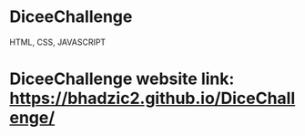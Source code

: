 # DiceeChallenge
HTML, CSS, JAVASCRIPT
# DiceeChallenge website link: https://bhadzic2.github.io/DiceChallenge/
